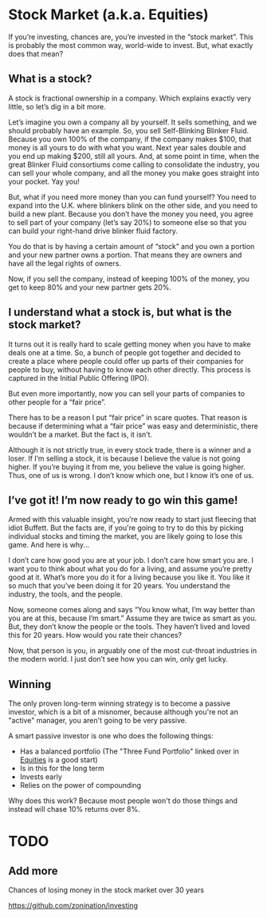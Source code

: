 # Stock Market (a.k.a. Equities)

If you’re investing, chances are, you’re invested in the “stock market”.  This is probably the most common way, world-wide to invest.  But, what exactly does that mean?

## What is a stock?
A stock is fractional ownership in a company.  Which explains exactly very little, so let’s dig in a bit more.

Let’s imagine you own a company all by yourself.  It sells something, and we should probably have an example.  So, you sell Self-Blinking Blinker Fluid.  Because you own 100% of the company, if the company makes $100, that money is all yours to do with what you want.  Next year sales double and you end up making $200, still all yours.  And, at some point in time, when the great Blinker Fluid consortiums come calling to consolidate the industry, you can sell your whole company, and all the money you make goes straight into your pocket.  Yay you!

But, what if you need more money than you can fund yourself?  You need to expand into the U.K. where blinkers blink on the other side, and you need to build a new plant.  Because you don’t have the money you need, you agree to sell part of your company (let’s say 20%) to someone else so that you can build your right-hand drive blinker fluid factory.  

You do that is by having a certain amount of “stock” and you own a portion and your new partner owns a portion.  That means they are owners and have all the legal rights of owners.

Now, if you sell the company, instead of keeping 100% of the money, you get to keep 80% and your new partner gets 20%.

## I understand what a stock is, but what is the stock market?

It turns out it is really hard to scale getting money when you have to make deals one at a time.  So, a bunch of people got together and decided to create a place where people could offer up parts of their companies for people to buy, without having to know each other directly.  This process is captured in the Initial Public Offering (IPO).  

But even more importantly, now you can sell your parts of companies to other people for a “fair price”.  

There has to be a reason I put “fair price” in scare quotes.  That reason is because if determining what a “fair price” was easy and deterministic, there wouldn’t be a market.  But the fact is, it isn’t.  

Although it is not strictly true, in every stock trade, there is a winner and a loser.  If I’m selling a stock, it is because I believe the value is not going higher.  If you’re buying it from me, you believe the value is going higher.  Thus, one of us is wrong.  I don’t know which one, but I know it’s one of us.

## I’ve got it!  I’m now ready to go win this game!

Armed with this valuable insight, you’re now ready to start just fleecing that idiot Buffett.  But the facts are, if you're going to try to do this by picking individual stocks and timing the market, you are likely going to lose this game.  And here is why...

I don’t care how good you are at your job.  I don’t care how smart you are.  I want you to think about what you do for a living, and assume you’re pretty good at it.  What’s more you do it for a living because you like it.  You like it so much that you’ve been doing it for 20 years.  You understand the industry, the tools, and the people.  

Now, someone comes along and says “You know what, I’m way better than you are at this, because I’m smart.”  Assume they are twice as smart as you.  But, they don’t know the people or the tools.  They haven’t lived and loved this for 20 years.  How would you rate their chances?

Now, that person is you, in arguably one of the most cut-throat industries in the modern world.  I just don’t see how you can win, only get lucky.  

## Winning

The only proven long-term winning strategy is to become a passive investor, which is a bit of a misnomer, because although you're not an "active" manager, you aren't going to be very passive.  

A smart passive investor is one who does the following things:
*  Has a balanced portfolio (The "Three Fund Portfolio" linked over in [Equities](equities.md) is a good start)
*  Is in this for the long term
*  Invests early
*  Relies on the power of compounding

Why does this work?  Because most people won't do those things and instead will chase 10% returns over 8%.

# TODO
## Add more
Chances of losing money in the stock market over 30 years

https://github.com/zonination/investing

